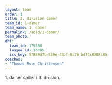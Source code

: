 ```yaml
---
layout: team
order: 1
title: 3. division damer
team_id: 1-damer
team_name: 1. damer
permalink: /hold/1-damer/
team_photo:
dhf:
  team_id: 175386
  league_id: 24495
  ics_key: 57889d7b-539e-43cf-8c76-b474c0808c85
coaches:
- "Thomas Rose Christensen"
---
```

1\. damer spiller i 3. division.
